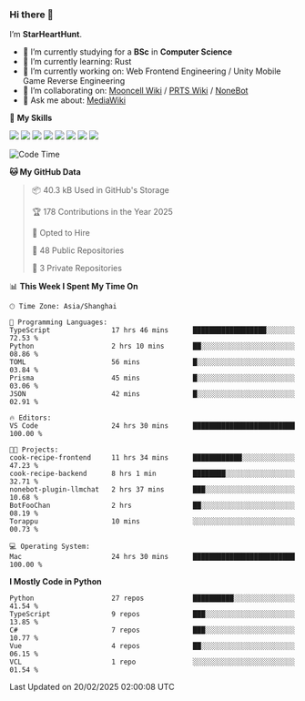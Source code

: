 ### Hi there 👋

I’m **StarHeartHunt**.

- 🏫 I’m currently studying for a **BSc** in **Computer Science**
- 🌱 I’m currently learning: Rust
- 🔭 I’m currently working on: Web Frontend Engineering / Unity Mobile Game Reverse Engineering
- 👯 I’m collaborating on: [Mooncell Wiki](https://fgo.wiki/) / [PRTS Wiki](http://prts.wiki/) / [NoneBot](https://github.com/nonebot)
- 💬 Ask me about: [MediaWiki](https://www.mediawiki.org)

🌟 **My Skills**

![](https://img.shields.io/badge/-Python-3e74a2?style=flat-square&logo=Python&logoColor=fff)
![](https://img.shields.io/badge/-Node.js-339933?style=flat-square&logo=node.js&logoColor=fff)
![](https://img.shields.io/badge/-Vue-4fc08d?style=flat-square&logo=vue.js&logoColor=fff)
![](https://img.shields.io/badge/-React-2d98ce?style=flat-square&logo=React&logoColor=fff)
![](https://img.shields.io/badge/-TypeScript-3178C6?style=flat-square&logo=TypeScript&logoColor=fff)
![](https://img.shields.io/badge/-Docker-2496ED?style=flat-square&logo=Docker&logoColor=fff)
![](https://img.shields.io/badge/-Linux-000000?style=flat-square&logo=Linux&logoColor=fff)
![](https://img.shields.io/badge/-Dotnet-512bd4?style=flat-square&logo=.net&logoColor=fff)

<!--START_SECTION:waka-->
![Code Time](http://img.shields.io/badge/Code%20Time-1%2C466%20hrs%2030%20mins-blue)

**🐱 My GitHub Data** 

> 📦 40.3 kB Used in GitHub's Storage 
 > 
> 🏆 178 Contributions in the Year 2025
 > 
> 💼 Opted to Hire
 > 
> 📜 48 Public Repositories 
 > 
> 🔑 3 Private Repositories 
 > 
📊 **This Week I Spent My Time On** 

```text
🕑︎ Time Zone: Asia/Shanghai

💬 Programming Languages: 
TypeScript               17 hrs 46 mins      ██████████████████░░░░░░░   72.53 % 
Python                   2 hrs 10 mins       ██░░░░░░░░░░░░░░░░░░░░░░░   08.86 % 
TOML                     56 mins             █░░░░░░░░░░░░░░░░░░░░░░░░   03.84 % 
Prisma                   45 mins             █░░░░░░░░░░░░░░░░░░░░░░░░   03.06 % 
JSON                     42 mins             █░░░░░░░░░░░░░░░░░░░░░░░░   02.91 % 

🔥 Editors: 
VS Code                  24 hrs 30 mins      █████████████████████████   100.00 % 

🐱‍💻 Projects: 
cook-recipe-frontend     11 hrs 34 mins      ████████████░░░░░░░░░░░░░   47.23 % 
cook-recipe-backend      8 hrs 1 min         ████████░░░░░░░░░░░░░░░░░   32.71 % 
nonebot-plugin-llmchat   2 hrs 37 mins       ███░░░░░░░░░░░░░░░░░░░░░░   10.68 % 
BotFooChan               2 hrs               ██░░░░░░░░░░░░░░░░░░░░░░░   08.19 % 
Torappu                  10 mins             ░░░░░░░░░░░░░░░░░░░░░░░░░   00.73 % 

💻 Operating System: 
Mac                      24 hrs 30 mins      █████████████████████████   100.00 % 
```

**I Mostly Code in Python** 

```text
Python                   27 repos            ██████████░░░░░░░░░░░░░░░   41.54 % 
TypeScript               9 repos             ███░░░░░░░░░░░░░░░░░░░░░░   13.85 % 
C#                       7 repos             ███░░░░░░░░░░░░░░░░░░░░░░   10.77 % 
Vue                      4 repos             ██░░░░░░░░░░░░░░░░░░░░░░░   06.15 % 
VCL                      1 repo              ░░░░░░░░░░░░░░░░░░░░░░░░░   01.54 % 
```




 Last Updated on 20/02/2025 02:00:08 UTC
<!--END_SECTION:waka-->
